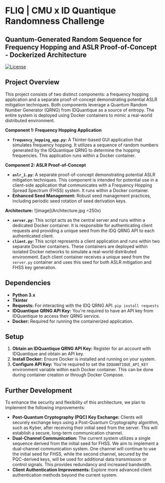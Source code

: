 # FLIQ | CMU x ID Quantique Randomness Challenge

## Quantum-Generated Random Sequence for Frequency Hopping and ASLR Proof-of-Concept - Dockerized Architecture

[![License](https://img.shields.io/badge/License-MIT-blue.svg)](https://opensource.org/licenses/MIT)

## Project Overview

This project consists of two distinct components: a frequency hopping application and a separate proof-of-concept
demonstrating potential ASLR mitigation techniques. Both components leverage a Quantum Random Number Generator
(QRNG) from IDQuantique as a source of entropy. The entire system is deployed using Docker containers to mimic a
real-world distributed environment.

**Component 1: Frequency Hopping Application**

* **`frequency_hopping_app.py`:** A Tkinter-based GUI application that simulates frequency hopping. It utilizes a
sequence of random numbers generated by the IDQuantique QRNG to determine the hopping frequencies. This
application runs within a Docker container.


**Component 2: ASLR Proof-of-Concept**

* **`aslr_1.py`:** A separate proof-of-concept demonstrating potential ASLR mitigation techniques. This component
is intended for potential use in a client-side application that communicates with a Frequency Hopping Spread
Spectrum (FHSS) system. It runs within a Docker container.
* **Enhanced Seed Management:**  Robust seed management practices, including periodic seed rotation of seed derivation keys.

**Architecture:**
![image](Architecture.jpg =250x)
* **`server.py`:** This script acts as the central server and runs within a dedicated Docker container. It is
responsible for authenticating client requests and providing a unique seed from the IDQ QRNG API to each
authenticated client.
* **`client.py`:** This script represents a client application and runs within two separate Docker containers.
These containers are deployed within isolated Docker networks to simulate a real-world distributed environment.
Each client container receives a unique seed from the `server.py` container and uses this seed for both ASLR
mitigation and FHSS key generation.

## Dependencies

* **Python 3.x**
* **Tkinter** 
* **Requests:** For interacting with the IDQ QRNG API. `pip install requests`
* **IDQuantique QRNG API Key:** You're required to have an API key from IDQuantique to access their QRNG service.
* **Docker:** Required for running the containerized application.

## Setup

1. **Obtain an IDQuantique QRNG API Key:** Register for an account with IDQuantique and obtain an API key.
2. **Install Docker:** Ensure Docker is installed and running on your system.
3. **Configure API Key:** You're required to set the `IDQUANTIQUE_API_KEY` environment variable within each Docker
container. This can be done during container creation or through Docker Compose.

## Further Development

To enhance the security and flexibility of this architecture, we plan to implement the following improvements:

* **Post-Quantum Cryptography (PQC) Key Exchange:** Clients will securely exchange keys using a Post-Quantum
Cryptography algorithm, such as Kyber, after receiving their initial seed from the server. This will establish a
secure, long-term communication channel.
* **Dual-Channel Communication:**  The current system utilizes a single sequence derived from the initial seed for
FHSS. We aim to implement a dual-channel communication system. One channel will continue to use the initial seed
for FHSS, while the second channel, secured by the PQC-derived keys, will be used for additional data transmission
or control signals. This provides redundancy and increased bandwidth.
* **Client Authentication Improvements:** Explore more advanced client authentication methods beyond the current
system.
